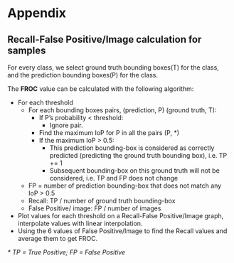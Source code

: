 # Appendix

## Recall-False Positive/Image calculation for samples

For every class, we select ground truth bounding boxes\(T\) for the class, and the prediction bounding boxes\(P\) for the class.

The **FROC** value can be calculated with the following algorithm:

* For each threshold
  * For each bounding boxes pairs, \(prediction, P\) \(ground truth, T\):
    * If P’s probability &lt; threshold:
      * Ignore pair.
    * Find the maximum IoP for P in all the pairs \(P, \*\)
    * If the maximum IoP &gt; 0.5:
      * This prediction bounding-box is considered as correctly predicted \(predicting the ground truth bounding box\), i.e. TP += 1
      * Subsequent bounding-box on this ground truth will not be considered, i.e. TP and FP does not change
  * FP = number of prediction bounding-box that does not match any IoP &gt; 0.5
  * Recall: TP / number of ground truth bounding-box
  * False Positive/ image: FP / number of images
* Plot values for each threshold on a Recall-False Positive/Image graph, interpolate values with linear interpolation.
* Using the 6 values of False Positive/Image to find the Recall values and average them to get FROC.

_\* TP = True Positive; FP = False Positive_

